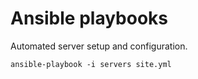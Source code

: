 # Ansible playbooks

Automated server setup and configuration.

```
ansible-playbook -i servers site.yml
```
